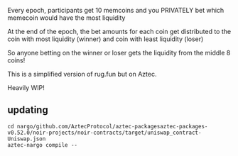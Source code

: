 
Every epoch, participants get 10 memcoins and you PRIVATELY bet which memecoin would have the most liquidity

At the end of the epoch, the bet amounts for each coin get distributed to the coin with most liquidity (winner) and coin with least liquidity (loser)

So anyone betting on the winner or loser gets the liquidity from the middle 8 coins!

This is a simplified version of rug.fun but on Aztec.

Heavily WIP!

## updating
```
cd nargo/github.com/AztecProtocol/aztec-packagesaztec-packages-v0.52.0/noir-projects/noir-contracts/target/uniswap_contract-Uniswap.json
aztec-nargo compile --
